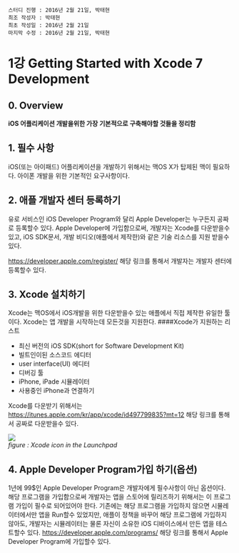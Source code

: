 ```
스터디 진행 : 2016년 2월 21일, 박태현
최조 작성자 : 박태현
최초 작성일 : 2016년 2월 21일
마지막 수정 : 2016년 2월 21일, 박태현
```

# 1강 Getting Started with Xcode 7 Development

## 0. Overview
**iOS 어플리케이션 개발을위한 가장 기본적으로 구축해야할 것들을 정리함**

## 1. 필수 사항
iOS(또는 아이패드) 어플리케이션을 개발하기 위해서는 맥OS X가 탑제된 맥이 필요하다. 아이폰 개발을 위한 기본적인 요구사항이다.

## 2. 애플 개발자 센터 등록하기
유로 서비스인 iOS Developer Program와 달리 Apple Developer는 누구든지 공짜로 등록할수 있다. Apple Developer에 가입함으로써, 개발자는 Xcode를 다운받을수 있고, iOS SDK문서, 개발 비디오(애플에서 제작한)와 같은 기술 리소스를 지원 받을수 있다.

<https://developer.apple.com/register/> 해당 링크를 통해서 개발자는 개발자 센터에 등록할수 있다. 

## 3. Xcode 설치하기
Xcode는 맥OS에서 iOS개발을 위한 다운받을수 있는 애플에서 직접 제작한 유일한 툴이다. Xcode는 앱 개발을 시작하는데 모든것을 지원한다.
####Xcode가 지원하는 리스트
* 최신 버전의 iOS SDK(short for Software Development Kit)
* 빌트인이된 소스코드 에디터
* user interface(UI) 에디터
* 디버깅 툴
* iPhone, iPade 시뮬레이터
* 사용중인 iPhone과 연결하기

Xcode를 다운받기 위해서는 <https://itunes.apple.com/kr/app/xcode/id497799835?mt=12> 해당 링크를 통해서 공짜로 다운받을수 있다.

![](http://www.appcoda.com/learnswift/images/getting-started-2.png)
<br>
*figure : Xcode icon in the Launchpad*

## 4. Apple Developer Program가입 하기(옵션)
1년에 99$인 Apple Developer Program은 개발자에게 필수사항이 아닌 옵션이다. 해당 프로그램을 가입함으로써 개발자는 앱을 스토어에 릴리즈하기 위해서는 이 프로그램 가입이 필수로 되어있어야 한다.
기존에는 해당 프로그램을 가입하지 않으면 시뮬레이터에서만 앱을 Run할수 있었지만, 애플이 정책을 바꾸어 해당 프로그램에 가입하지 않아도, 개발자는 시뮬레이터는 물론 자신이 소유한 iOS 디바이스에서 만든 앱을 테스트할수 있다.
<https://developer.apple.com/programs/> 해당 링크를 통해서 Apple Developer Program에 가입할수 있다.
